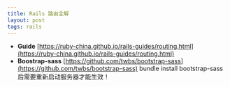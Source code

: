 ```yaml
---
title: Rails 路由全解
layout: post
tags: rails
---
```


* **Guide**
[https://ruby-china.github.io/rails-guides/routing.html](https://ruby-china.github.io/rails-guides/routing.html)
* **Boostrap-sass**
[https://github.com/twbs/bootstrap-sass](https://github.com/twbs/bootstrap-sass)
bundle install bootstrap-sass 后需要重新启动服务器才能生效！
